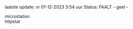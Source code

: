 laatste update: 
vr 01-12-2023  3:54   uur 
Status: FAALT - geel - 
<div class="service Y">microstation</div><div class="service Y">httpstat</div>